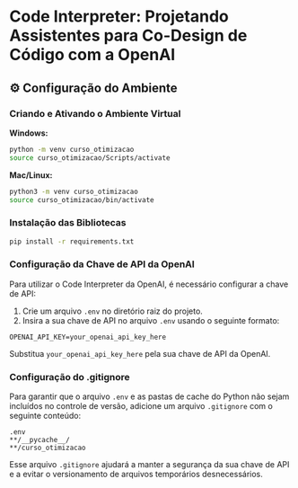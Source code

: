 # Code Interpreter: Projetando Assistentes para Co-Design de Código com a OpenAI

## ⚙️ Configuração do Ambiente

### Criando e Ativando o Ambiente Virtual

**Windows:**
```bash
python -m venv curso_otimizacao
source curso_otimizacao/Scripts/activate
```

**Mac/Linux:**
```bash
python3 -m venv curso_otimizacao
source curso_otimizacao/bin/activate
```

### Instalação das Bibliotecas

```bash
pip install -r requirements.txt
```

### Configuração da Chave de API da OpenAI

Para utilizar o Code Interpreter da OpenAI, é necessário configurar a chave de API:

1. Crie um arquivo `.env` no diretório raiz do projeto.
2. Insira a sua chave de API no arquivo `.env` usando o seguinte formato:

```
OPENAI_API_KEY=your_openai_api_key_here
```

Substitua `your_openai_api_key_here` pela sua chave de API da OpenAI.

### Configuração do .gitignore

Para garantir que o arquivo `.env` e as pastas de cache do Python não sejam incluídos no controle de versão, adicione um arquivo `.gitignore` com o seguinte conteúdo:

```
.env
**/__pycache__/
**/curso_otimizacao
```

Esse arquivo `.gitignore` ajudará a manter a segurança da sua chave de API e a evitar o versionamento de arquivos temporários desnecessários.

